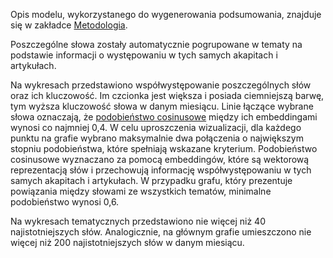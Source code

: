 Opis modelu, wykorzystanego do wygenerowania podsumowania, znajduje się w zakładce [Metodologia](https://jkubajek.github.io/News_Selector/methodology).

Poszczególne słowa zostały automatycznie pogrupowane w tematy na podstawie informacji o występowaniu w tych samych akapitach i artykułach.

Na wykresach przedstawiono współwystępowanie poszczególnych słów oraz ich kluczowość. Im czcionka jest większa i posiada ciemniejszą barwę, tym wyższa kluczowość słowa w danym miesiącu. Linie łączące wybrane słowa oznaczają, że [podobieństwo cosinusowe](https://towardsdatascience.com/overview-of-text-similarity-metrics-3397c4601f50) między ich embeddingami wynosi co najmniej 0,4. W celu uproszczenia wizualizacji, dla każdego punktu na grafie wybrano maksymalnie dwa połączenia o największym stopniu podobieństwa, które spełniają wskazane kryterium. Podobieństwo cosinusowe wyznaczano za pomocą embeddingów, które są wektorową reprezentacją słów i przechowują informację współwystępowaniu w tych samych akapitach i artykułach. W przypadku grafu, który prezentuje powiązania między słowami ze wszystkich tematów, minimalne podobieństwo wynosi 0,6.

Na wykresach tematycznych przedstawiono nie więcej niż 40 najistotniejszych słów. Analogicznie, na głównym grafie umieszczono nie więcej niż 200 najistotniejszych słów w danym miesiącu.
